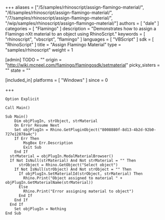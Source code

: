 +++
aliases = ["/5/samples/rhinoscript/assign-flamingo-material/", "/6/samples/rhinoscript/assign-flamingo-material/", "/7/samples/rhinoscript/assign-flamingo-material/", "/wip/samples/rhinoscript/assign-flamingo-material/"]
authors = [ "dale" ]
categories = [ "Flamingo" ]
description = "Demonstrates how to assign a Flamingo nXt material to an object using RhinoScript."
keywords = [ "rhinoscript", "vbscript", "flamingo" ]
languages = [ "VBScript" ]
sdk = [ "RhinoScript" ]
title = "Assign Flamingo Material"
type = "samples/rhinoscript"
weight = 1

[admin]
TODO = ""
origin = "http://wiki.mcneel.com/flamingo/flamingosdk/setmaterial"
picky_sisters = ""
state = ""

[included_in]
platforms = [ "Windows" ]
since = 0

+++

```vbnet
Option Explicit

Call Main()

Sub Main()
	Dim objPlugIn, strObject, strMaterial
	On Error Resume Next
	Set objPlugIn = Rhino.GetPluginObject("8008880f-8d13-4b2d-92b0-727e12878a4c")
	If Err Then
		MsgBox Err.Description
		Exit Sub
	End If
  strMaterial = objPlugIn.ModalMaterialBrowser()
  If Not IsNull(strMaterial) And Not strMaterial = "" Then
	  strObject = Rhino.GetObject("Select object")
    If Not IsNull(strObject) And Not strObject = "" Then
      If objPlugIn.SetMaterialId(strObject, strMaterial) Then
        Rhino.Print("Object assigned to material " + objPlugIn.GetMaterialName(strMaterial))
      Else
        Rhino.Print("Error assigning material to object")
      End If
    End If
  End If
	Set objPlugIn = Nothing
End Sub
```
